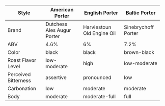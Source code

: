 Style | American Porter | English Porter | Baltic Porter
--|--|--|--
Brand | Dutchess Ales Augur Porter| Harviestoun Old Engine Oil | Sinebrychoff Porter
ABV | 4.6% | 6% | 7.2%
Color | black | black | brown-black
Roast Flavor Level | low-moderate | high | low-moderate
Perceived Bitterness | assertive | pronounced  | low
Carbonation | low | moderate | moderate
Body | moderate | moderate-full | full

